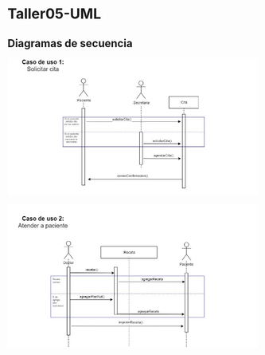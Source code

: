 # Taller05-UML

## Diagramas de secuencia

![sec](https://github.com/lurapozo/Taller05-UML/blob/main/Diagram1.jpg?raw=true)

![sec2](https://github.com/lurapozo/Taller05-UML/blob/main/Diagram2.jpg?raw=true)